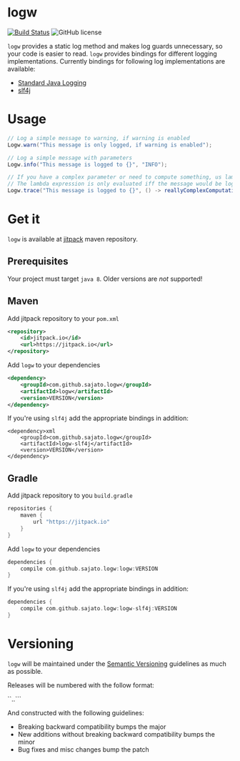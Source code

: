 # logw
[![Build Status](https://travis-ci.org/sajato/logw.svg)](https://travis-ci.org/sajato/logw)
![GitHub license](https://img.shields.io/github/license/sajato/logw.svg?style=flat)

``logw`` provides a static log method and makes log guards unnecessary, so your code
is easier to read. ``logw`` provides bindings for different logging implementations.
Currently bindings for following log implementations are available:

* [Standard Java Logging](http://docs.oracle.com/javase/6/docs/api/java/util/logging/package-summary.html)
* [slf4j](http://www.slf4j.org/)

# Usage

```java
// Log a simple message to warning, if warning is enabled
Logw.warn("This message is only logged, if warning is enabled");

// Log a simple message with parameters
Logw.info("This message is logged to {}", "INFO");

// If you have a complex parameter or need to compute something, us lambdas.
// The lambda expression is only evaluated iff the message would be logged
Logw.trace("This message is logged to {}", () -> reallyComplexComputation());
```

# Get it

``logw`` is available at [jitpack](https://jitpack.io/) maven repository.

## Prerequisites

Your project must target ``java 8``. Older versions are *not* supported!

## Maven

Add jitpack repository to your ``pom.xml``

```xml
<repository>
    <id>jitpack.io</id>
    <url>https://jitpack.io</url>
</repository>
```

Add ``logw`` to your dependencies

```xml
<dependency>
    <groupId>com.github.sajato.logw</groupId>
    <artifactId>logw</artifactId>
    <version>VERSION</version>
</dependency>
```

If you're using ``slf4j`` add the appropriate bindings in addition:

```
<dependency>xml
    <groupId>com.github.sajato.logw</groupId>
    <artifactId>logw-slf4j</artifactId>
    <version>VERSION</version>
</dependency>
```

## Gradle

Add jitpack repository to you ``build.gradle``

```gradle
repositories {
    maven {
        url "https://jitpack.io"
    }
}
```

Add ``logw`` to your dependencies

```gradle
dependencies {
    compile com.github.sajato.logw:logw:VERSION
}
```

If you're using ``slf4j`` add the appropriate bindings in addition:

```gradle
dependencies {
    compile com.github.sajato.logw:logw-slf4j:VERSION
}
```

# Versioning

``logw`` will be maintained under the [Semantic Versioning](http://semver.org) guidelines as much as possible.

Releases will be numbered with the follow format:

``<major>.<minor>.<patch>```

And constructed with the following guidelines:

* Breaking backward compatibility bumps the major
* New additions without breaking backward compatibility bumps the minor
* Bug fixes and misc changes bump the patch
